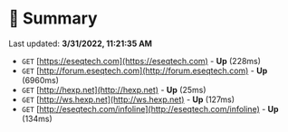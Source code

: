 # 📖 Summary
Last updated: **3/31/2022, 11:21:35 AM**

- `GET` [https://eseqtech.com](https://eseqtech.com) - **Up** (228ms)
- `GET` [http://forum.eseqtech.com](http://forum.eseqtech.com) - **Up** (6960ms)
- `GET` [http://hexp.net](http://hexp.net) - **Up** (25ms)
- `GET` [http://ws.hexp.net](http://ws.hexp.net) - **Up** (127ms)
- `GET` [http://eseqtech.com/infoline](http://eseqtech.com/infoline) - **Up** (134ms)
